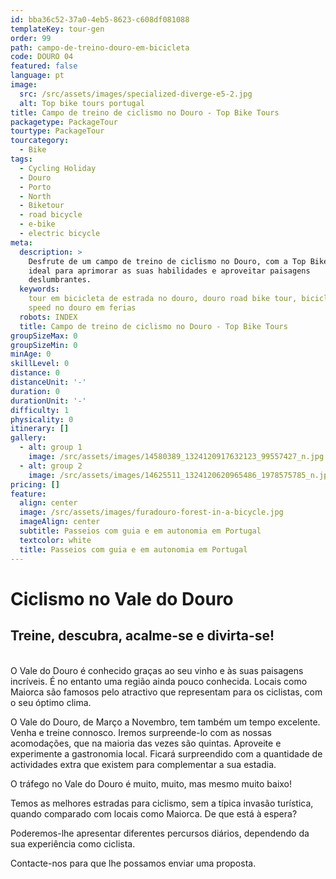 ```yaml
---
id: bba36c52-37a0-4eb5-8623-c608df081088
templateKey: tour-gen
order: 99
path: campo-de-treino-douro-em-bicicleta
code: DOURO 04
featured: false
language: pt
image:
  src: /src/assets/images/specialized-diverge-e5-2.jpg
  alt: Top bike tours portugal
title: Campo de treino de ciclismo no Douro - Top Bike Tours
packagetype: PackageTour
tourtype: PackageTour
tourcategory:
  - Bike
tags:
  - Cycling Holiday
  - Douro
  - Porto
  - North
  - Biketour
  - road bicycle
  - e-bike
  - electric bicycle
meta:
  description: >
    Desfrute de um campo de treino de ciclismo no Douro, com a Top Bike Tours,
    ideal para aprimorar as suas habilidades e aproveitar paisagens
    deslumbrantes.
  keywords:
    tour em bicicleta de estrada no douro, douro road bike tour, bicicleta de
    speed no douro em ferias
  robots: INDEX
  title: Campo de treino de ciclismo no Douro - Top Bike Tours
groupSizeMax: 0
groupSizeMin: 0
minAge: 0
skillLevel: 0
distance: 0
distanceUnit: '-'
duration: 0
durationUnit: '-'
difficulty: 1
physicality: 0
itinerary: []
gallery:
  - alt: group 1
    image: /src/assets/images/14580389_1324120917632123_99557427_n.jpg
  - alt: group 2
    image: /src/assets/images/14625511_1324120620965486_1978575785_n.jpg
pricing: []
feature:
  align: center
  image: /src/assets/images/furadouro-forest-in-a-bicycle.jpg
  imageAlign: center
  subtitle: Passeios com guia e em autonomia em Portugal
  textcolor: white
  title: Passeios com guia e em autonomia em Portugal
---
```


# Ciclismo no Vale do Douro

## Treine, descubra, acalme-se e divirta-se!

\
O Vale do Douro é conhecido graças ao seu vinho e às suas paisagens incríveis. É
no entanto uma região ainda pouco conhecida. Locais como Maiorca são famosos
pelo atractivo que representam para os ciclistas, com o seu óptimo clima.

O Vale do Douro, de Março a Novembro, tem também um tempo excelente. Venha e
treine connosco. Iremos surpreende-lo com as nossas acomodações, que na maioria
das vezes são quintas. Aproveite e experimente a gastronomia local. Ficará
surpreendido com a quantidade de actividades extra que existem para complementar
a sua estadia.

O tráfego no Vale do Douro é muito, muito, mas mesmo muito baixo!

Temos as melhores estradas para ciclismo, sem a típica invasão turística, quando
comparado com locais como Maiorca. De que está à espera?

Poderemos-lhe apresentar diferentes percursos diários, dependendo da sua
experiência como ciclista.

Contacte-nos para que lhe possamos enviar uma proposta.
